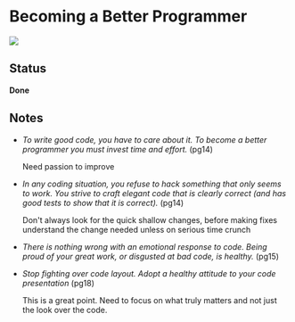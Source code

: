 # Becoming a Better Programmer
![](https://trello-attachments.s3.amazonaws.com/5e79661736f72e5f91858381/381x499/5207a4611492d4411ab4be88c01fa876/51nMPTIUJGL._SX379_BO1%2C204%2C203%2C200_.jpg)

## Status
**Done**

## Notes
- *To write good code, you have to care about it. To become a better programmer you must invest time and effort.* (pg14)

    Need passion to improve

- *In any coding situation, you refuse to hack something that only seems to work. You strive to craft elegant code that is clearly correct (and has good tests to show that it is correct).* (pg14)

    Don't always look for the quick shallow changes, before making fixes understand the change needed unless on serious time crunch

- *There is nothing wrong with an emotional response to code. Being proud of your great work, or disgusted at bad code, is healthy.* (pg15)

- *Stop fighting over code layout. Adopt a healthy attitude to your code presentation* (pg18)

    This is a great point. Need to focus on what truly matters and not just the look over the code.

